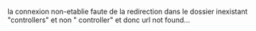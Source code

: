 la connexion non-etablie faute de la redirection dans le dossier inexistant "controllers" et non " controller" et donc url not found...
